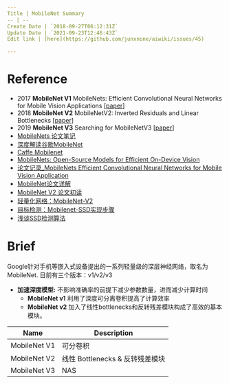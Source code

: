 ```yaml
---
Title | MobileNet Summary
-- | --
Create Date | `2018-09-27T06:12:31Z`
Update Date | `2021-09-23T12:46:43Z`
Edit link | [here](https://github.com/junxnone/aiwiki/issues/45)

---
```

# Reference
- 2017 **MobileNet V1** MobileNets: Efficient Convolutional Neural Networks for Mobile Vision Applications [[paper](https://arxiv.org/pdf/1704.04861.pdf)]
- 2018 **MobileNet V2** MobileNetV2: Inverted Residuals and Linear Bottlenecks [[paper](https://arxiv.org/pdf/1801.04381.pdf)]
- 2019 **MobileNet V3** Searching for MobileNetV3 [[paper](https://arxiv.org/pdf/1905.02244.pdf)]
- [MobileNets 论文笔记](https://blog.csdn.net/Jesse_Mx/article/details/70766871)
- [深度解读谷歌MobileNet](https://blog.csdn.net/T800GHB/article/details/78879612)
- [Caffe Mobilenet](https://github.com/01org/caffe/wiki/Mobilenet)
- [MobileNets: Open-Source Models for Efficient On-Device Vision](https://ai.googleblog.com/2017/06/mobilenets-open-source-models-for.html)
- [论文记录_MobileNets Efficient Convolutional Neural Networks for Mobile Vision Application](https://blog.csdn.net/u013082989/article/details/77970196)
- [MobileNet论文详解](https://blog.csdn.net/qq_38807688/article/details/84590717)
- [MobileNet V2 论文初读](https://zhuanlan.zhihu.com/p/33075914)
- [轻量化网络：MobileNet-V2](https://blog.csdn.net/u011995719/article/details/79135818)
- [目标检测：Mobilenet-SSD实现步骤](https://blog.csdn.net/Jesse_Mx/article/details/78680055)
- [浅谈SSD检测算法](https://blog.csdn.net/nimo_cap/article/details/82888146)



# Brief

Google针对手机等嵌入式设备提出的一系列轻量级的深层神经网络，取名为MobileNet. 
目前有三个版本：v1/v2/v3

- **加速深度模型:** 不影响准确率的前提下减少参数数量，进而减少计算时间
  - **MobileNet v1** 利用了深度可分离卷积提高了计算效率
  - **MobileNet v2** 加入了线性bottlenecks和反转残差模块构成了高效的基本模块。


Name | Description
-- | --
MobileNet V1 |  可分卷积
MobileNet V2 |  线性 Bottlenecks & 反转残差模块
MobileNet V3 |  NAS



